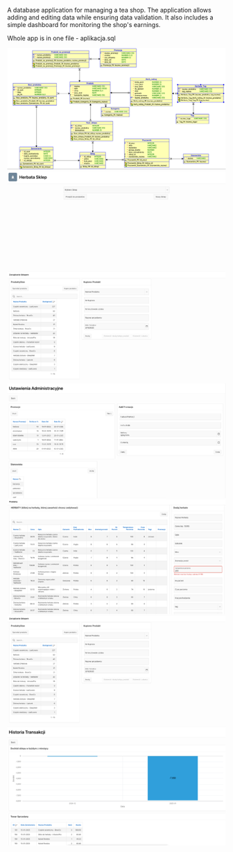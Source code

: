 A database application for managing a tea shop. The application allows adding and editing data while ensuring data validation. It also includes a simple dashboard for monitoring the shop's earnings.

Whole app is in one file - aplikacja.sql

![Image 7](img/relacja.png)
![Image 1](img/home.png)
![Image 2](img/prod.png)
![Image 3](img/prom.png)
![Image 4](img/Herb.png)
![Image 5](img/stan.png)
![Image 6](img/hist.png)
